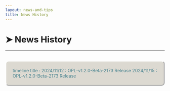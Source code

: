 ```yaml
---
layout: news-and-tips
title: News History
---
```


<h1 style="font-size: 27.5px">➤ News History</h1>
<hr></br>

<div style="float: left; border-radius: 10px; padding: 20px; border: 3px outset #ffffff; background-color: #DCD9D1; color: #45818e">
<div class="mermaid">
timeline
    title :  
    2024/11/12 : OPL-v1.2.0-Beta-2173 Release
    2024/11/15 : OPL-v1.2.0-Beta-2173 Release
</div></div>
